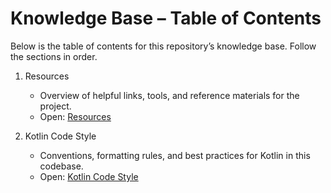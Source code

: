 # Knowledge Base – Table of Contents

Below is the table of contents for this repository’s knowledge base. Follow the sections in order.

1. Resources
   - Overview of helpful links, tools, and reference materials for the project.
   - Open: [Resources](./resources.md)

2. Kotlin Code Style
   - Conventions, formatting rules, and best practices for Kotlin in this codebase.
   - Open: [Kotlin Code Style](.133/kotlin-code-style.md)

